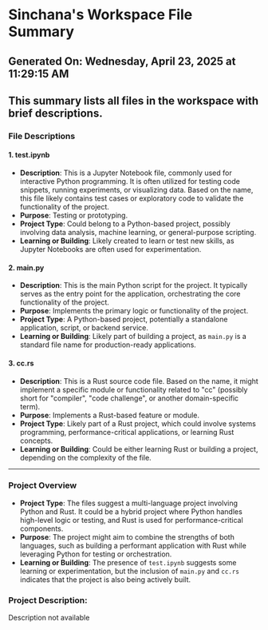 # Sinchana's Workspace File Summary
## Generated On: Wednesday, April 23, 2025 at 11:29:15 AM
This summary lists all files in the workspace with brief descriptions.
---
### File Descriptions

#### 1. **test.ipynb**
   - **Description**: This is a Jupyter Notebook file, commonly used for interactive Python programming. It is often utilized for testing code snippets, running experiments, or visualizing data. Based on the name, this file likely contains test cases or exploratory code to validate the functionality of the project.
   - **Purpose**: Testing or prototyping.
   - **Project Type**: Could belong to a Python-based project, possibly involving data analysis, machine learning, or general-purpose scripting.
   - **Learning or Building**: Likely created to learn or test new skills, as Jupyter Notebooks are often used for experimentation.

#### 2. **main.py**
   - **Description**: This is the main Python script for the project. It typically serves as the entry point for the application, orchestrating the core functionality of the project.
   - **Purpose**: Implements the primary logic or functionality of the project.
   - **Project Type**: A Python-based project, potentially a standalone application, script, or backend service.
   - **Learning or Building**: Likely part of building a project, as `main.py` is a standard file name for production-ready applications.

#### 3. **cc.rs**
   - **Description**: This is a Rust source code file. Based on the name, it might implement a specific module or functionality related to "cc" (possibly short for "compiler", "code challenge", or another domain-specific term).
   - **Purpose**: Implements a Rust-based feature or module.
   - **Project Type**: Likely part of a Rust project, which could involve systems programming, performance-critical applications, or learning Rust concepts.
   - **Learning or Building**: Could be either learning Rust or building a project, depending on the complexity of the file.

---

### Project Overview
- **Project Type**: The files suggest a multi-language project involving Python and Rust. It could be a hybrid project where Python handles high-level logic or testing, and Rust is used for performance-critical components.
- **Purpose**: The project might aim to combine the strengths of both languages, such as building a performant application with Rust while leveraging Python for testing or orchestration.
- **Learning or Building**: The presence of `test.ipynb` suggests some learning or experimentation, but the inclusion of `main.py` and `cc.rs` indicates that the project is also being actively built. 
### Project Description:
 Description not available
